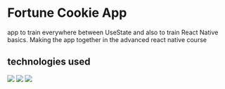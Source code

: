 # Fortune Cookie App
app to train everywhere between UseState and also to train React Native basics.
Making the app together in the advanced react native course

## technologies used
<img src="https://img.shields.io/badge/react_native-%2320232a.svg?style=for-the-badge&logo=react&logoColor=%2361DAFB" /> <img src="https://img.shields.io/badge/typescript-%23007ACC.svg?style=for-the-badge&logo=typescript&logoColor=white" /> <img src="https://img.shields.io/badge/expo-1C1E24?style=for-the-badge&logo=expo&logoColor=#D04A37"/>


